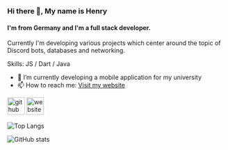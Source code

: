 ### Hi there 👋, My name is Henry
#### I'm from Germany and I'm a full stack developer.
Currently I'm developing various projects which center around the topic of Discord bots, databases and networking. 

Skills: JS / Dart / Java

- 🔭 I’m currently developing a mobile application for my university 
- 📫 How to reach me: [Visit my website](https://herrmann.page) 


[<img src='https://cdn.jsdelivr.net/npm/simple-icons@3.0.1/icons/github.svg' alt='github' height='40'>](https://github.com/henry-herrmann)  [<img src='https://cdn.jsdelivr.net/npm/simple-icons@3.0.1/icons/icloud.svg' alt='website' height='40'>](https://herrmann.page)  

![Top Langs](https://github-readme-stats.vercel.app/api/top-langs/?username=henry-herrmann&layout=compact&theme=transparent)

![GitHub stats](https://github-readme-stats.vercel.app/api?username=henry-herrmann&show_icons=true&count_private=true&theme=transparent)  


